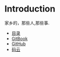 # Introduction

家乡的，那些人,那些事.

* [目录](https://canfeit.github.io/in-my-Hometown/SUMMARY)
* [GitBook](https://canfei.gitbook.io/in-my-hometown/)
* [GitHub](https://github.com/canfeit/in-my-Hometown)
* [码云](https://gitee.com/canfeit/in-my-Hometown/blob/master/SUMMARY.md)



